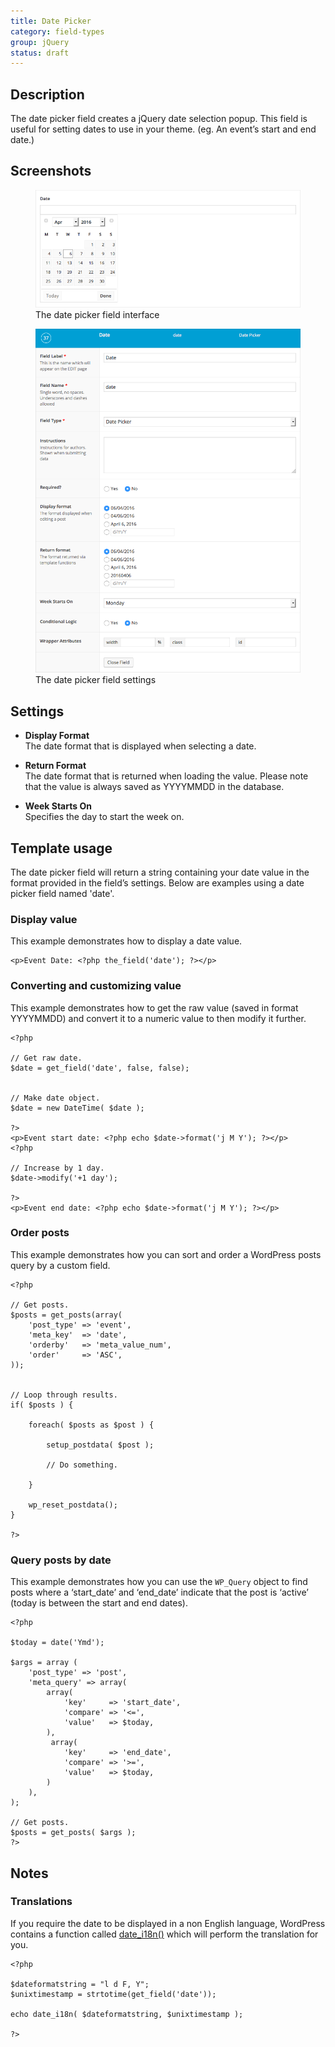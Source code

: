 ```yaml
---
title: Date Picker
category: field-types
group: jQuery
status: draft
---
```


## Description
The date picker field creates a jQuery date selection popup. This field is useful for setting dates to use in your theme. (eg. An event’s start and end date.)

## Screenshots
<div class="gallery">
	<figure>
		<a href="https://raw.githubusercontent.com/AdvancedCustomFields/docs/master/assets/acf-date-picker-field-interface.png">
			<img src="https://raw.githubusercontent.com/AdvancedCustomFields/docs/master/assets/acf-date-picker-field-interface.png" alt="acf-user-field-interface" />
		</a>
		<figcaption>The date picker field interface</figcaption>
	</figure>
	<figure>
		<a href="https://raw.githubusercontent.com/AdvancedCustomFields/docs/master/assets/acf-date-picker-field-settings.png">
			<img src="https://raw.githubusercontent.com/AdvancedCustomFields/docs/master/assets/acf-date-picker-field-settings.png" alt="acf-user-field-settings" />
		</a>
		<figcaption>The date picker field settings</figcaption>
	</figure>
</div>

## Settings
- **Display Format**  
  The date format that is displayed when selecting a date.

- **Return Format**  
  The date format that is returned when loading the value. Please note that the value is always saved as YYYYMMDD in the database.

- **Week Starts On**  
  Specifies the day to start the week on.

## Template usage
The date picker field will return a string containing your date value in the format provided in the field’s settings. Below are examples using a date picker field named 'date'.

### Display value
This example demonstrates how to display a date value.
```
<p>Event Date: <?php the_field('date'); ?></p>
```

### Converting and customizing value
This example demonstrates how to get the raw value (saved in format YYYYMMDD) and convert it to a numeric value to then modify it further.
```
<?php 

// Get raw date.
$date = get_field('date', false, false);


// Make date object.
$date = new DateTime( $date );

?>
<p>Event start date: <?php echo $date->format('j M Y'); ?></p>
<?php 

// Increase by 1 day.
$date->modify('+1 day');
	
?>
<p>Event end date: <?php echo $date->format('j M Y'); ?></p>
```

### Order posts
This example demonstrates how you can sort and order a WordPress posts query by a custom field.
```
<?php 

// Get posts.
$posts = get_posts(array(
	'post_type' => 'event',
	'meta_key'  => 'date',
	'orderby'   => 'meta_value_num',
	'order'     => 'ASC',
));


// Loop through results.
if( $posts ) {
	
	foreach( $posts as $post ) {
		
		setup_postdata( $post );

		// Do something.

	}

	wp_reset_postdata();
}

?>
```

### Query posts by date
This example demonstrates how you can use the `WP_Query` object to find posts where a ‘start_date’ and ‘end_date’ indicate that the post is ‘active’ (today is between the start and end dates).
```
<?php 

$today = date('Ymd');

$args = array (
    'post_type' => 'post',
    'meta_query' => array(
		array(
	        'key'     => 'start_date',
	        'compare' => '<=',
	        'value'   => $today,
	    ),
	     array(
	        'key'     => 'end_date',
	        'compare' => '>=',
	        'value'   => $today,
	    )
    ),
);

// Get posts.
$posts = get_posts( $args );
?>
```

## Notes

### Translations
If you require the date to be displayed in a non English language, WordPress contains a function called [date_i18n()](http://codex.wordpress.org/Function_Reference/date_i18n) which will perform the translation for you.
```
<?php

$dateformatstring = "l d F, Y";
$unixtimestamp = strtotime(get_field('date'));

echo date_i18n( $dateformatstring, $unixtimestamp );

?>
```
